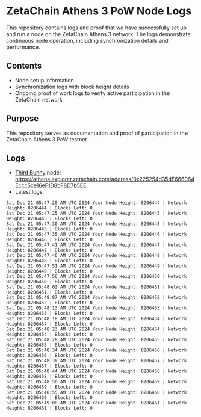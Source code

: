 # ZetaChain Athens 3 PoW Node Logs
This repository contains logs and proof that we have successfully set up and run a node on the ZetaChain Athens 3 network. The logs demonstrate continuous node operation, including synchronization details and performance.

## Contents
- Node setup information
- Synchronization logs with block height details
- Ongoing proof of work logs to verify active participation in the ZetaChain network

## Purpose
This repository serves as documentation and proof of participation in the ZetaChain Athens 3 PoW testnet.

## Logs

- [Third Bunny](https://thirdbunny.xyz/) node: https://athens.explorer.zetachain.com/address/0x225254d35dE666064Eccc5ce16eF1D8bF8D7b5EE
- Latest logs:
```
Sat Dec 21 05:47:20 AM UTC 2024 Your Node Height: 8206444 | Network Height: 8206444 | Blocks Left: 0
Sat Dec 21 05:47:25 AM UTC 2024 Your Node Height: 8206445 | Network Height: 8206445 | Blocks Left: 0
Sat Dec 21 05:47:30 AM UTC 2024 Your Node Height: 8206445 | Network Height: 8206445 | Blocks Left: 0
Sat Dec 21 05:47:35 AM UTC 2024 Your Node Height: 8206446 | Network Height: 8206446 | Blocks Left: 0
Sat Dec 21 05:47:41 AM UTC 2024 Your Node Height: 8206447 | Network Height: 8206447 | Blocks Left: 0
Sat Dec 21 05:47:46 AM UTC 2024 Your Node Height: 8206448 | Network Height: 8206448 | Blocks Left: 0
Sat Dec 21 05:47:51 AM UTC 2024 Your Node Height: 8206449 | Network Height: 8206449 | Blocks Left: 0
Sat Dec 21 05:47:56 AM UTC 2024 Your Node Height: 8206450 | Network Height: 8206450 | Blocks Left: 0
Sat Dec 21 05:48:02 AM UTC 2024 Your Node Height: 8206451 | Network Height: 8206451 | Blocks Left: 0
Sat Dec 21 05:48:07 AM UTC 2024 Your Node Height: 8206452 | Network Height: 8206452 | Blocks Left: 0
Sat Dec 21 05:48:13 AM UTC 2024 Your Node Height: 8206453 | Network Height: 8206453 | Blocks Left: 0
Sat Dec 21 05:48:18 AM UTC 2024 Your Node Height: 8206454 | Network Height: 8206454 | Blocks Left: 0
Sat Dec 21 05:48:23 AM UTC 2024 Your Node Height: 8206454 | Network Height: 8206454 | Blocks Left: 0
Sat Dec 21 05:48:28 AM UTC 2024 Your Node Height: 8206455 | Network Height: 8206455 | Blocks Left: 0
Sat Dec 21 05:48:34 AM UTC 2024 Your Node Height: 8206456 | Network Height: 8206456 | Blocks Left: 0
Sat Dec 21 05:48:39 AM UTC 2024 Your Node Height: 8206457 | Network Height: 8206457 | Blocks Left: 0
Sat Dec 21 05:48:44 AM UTC 2024 Your Node Height: 8206458 | Network Height: 8206458 | Blocks Left: 0
Sat Dec 21 05:48:50 AM UTC 2024 Your Node Height: 8206459 | Network Height: 8206459 | Blocks Left: 0
Sat Dec 21 05:48:55 AM UTC 2024 Your Node Height: 8206460 | Network Height: 8206460 | Blocks Left: 0
Sat Dec 21 05:49:00 AM UTC 2024 Your Node Height: 8206461 | Network Height: 8206461 | Blocks Left: 0
```
